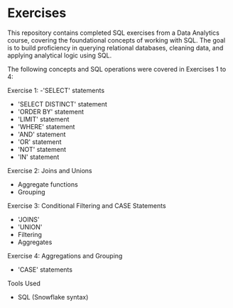 # Exercises
This repository contains completed SQL exercises from a Data Analytics course, covering the foundational concepts of working with SQL. The goal is to build proficiency in querying relational databases, cleaning data, and applying analytical logic using SQL.

The following concepts and SQL operations were covered in Exercises 1 to 4:

Exercise 1: 
-'SELECT' statements
- 'SELECT DISTINCT' statement
- 'ORDER BY' statement
- 'LIMIT' statement
- 'WHERE' statement
- 'AND' statement
- 'OR' statement
- 'NOT' statement
- 'IN' statement

Exercise 2: Joins and Unions
- Aggregate functions
- Grouping

Exercise 3: Conditional Filtering and CASE Statements
- 'JOINS'
- 'UNION'
- Filtering
- Aggregates

Exercise 4: Aggregations and Grouping
- 'CASE' statements

Tools Used
- SQL (Snowflake syntax)
